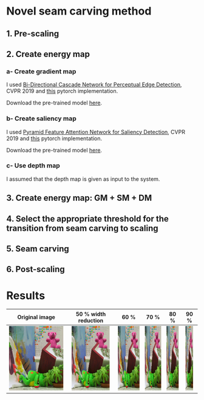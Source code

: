 # Novel seam carving method

## 1. Pre-scaling

## 2. Create energy map

### a- Create gradient map
I used [Bi-Directional Cascade Network for Perceptual Edge Detection](https://arxiv.org/abs/1902.10903), CVPR 2019 and [this](https://github.com/pkuCactus/BDCN) pytorch implementation.

Download the pre-trained model [here](https://drive.google.com/file/d/1CmDMypSlLM6EAvOt5yjwUQ7O5w-xCm1n/view?usp=sharing).


### b- Create saliency map
I used [Pyramid Feature Attention Network for Saliency Detection](http://openaccess.thecvf.com/content_CVPR_2019/html/Zhao_Pyramid_Feature_Attention_Network_for_Saliency_Detection_CVPR_2019_paper.html),  CVPR 2019 and [this](https://github.com/sairajk/PyTorch-Pyramid-Feature-Attention-Network-for-Saliency-Detection) pytorch implementation.

Download the pre-trained model [here](https://drive.google.com/file/d/1Sc7dgXCZjF4wVwBihmIry-Xk7wTqrJdr/view?usp=sharing).

### c- Use depth map
I assumed that the depth map is given as input to the system.

## 3. Create energy map: GM + SM + DM

## 4. Select the appropriate threshold for the transition from seam carving to scaling

## 5. Seam carving

## 6. Post-scaling

# Results

Original image | 50 % width reduction | 60 % | 70 % | 80 % | 90 %
:-------------:|:--------------------:|:----:|:----:|:----:|:----:
<img src="https://github.com/farkoo/novel-seam-carving-method/blob/master/images/teddy-v.png" width=200 height=170>  | <img src="https://github.com/farkoo/novel-seam-carving-method/blob/master/result/teddy.png" width=100 height=170>  | <img src="https://github.com/farkoo/novel-seam-carving-method/blob/master/result/teddy_60.png" width=80 height=170> | <img src="https://github.com/farkoo/novel-seam-carving-method/blob/master/result/teddy_70.png" width=60 height=170> | <img src="https://github.com/farkoo/novel-seam-carving-method/blob/master/result/teddy_80.png" width=40 height=170>  | <img src="https://github.com/farkoo/novel-seam-carving-method/blob/master/result/teddy_90.png" width=20 height=170>   

